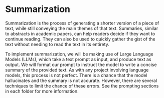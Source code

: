 # Summarization

Summarization is the process of generating a shorter version of a piece of text, while still conveying the main themes of that text. Summaries, similar to abstracts in academic papers, can help readers decide if they want to continue reading. They can also be used to quickly gather the gist of the text without needing to read the text in its entirety. 

To implement summarization, we will be making use of Large Language Models (LLMs), which take a text prompt as input, and produce text as output. We will format our prompt to instruct the model to write a concise summary of the provided text. As with any project involving language models, this process is not perfect. There is a chance that the model hallucinates and the summary is not accurate. However, there are several techniques to limit the chance of these errors. See the prompting sections in each folder for more information.
